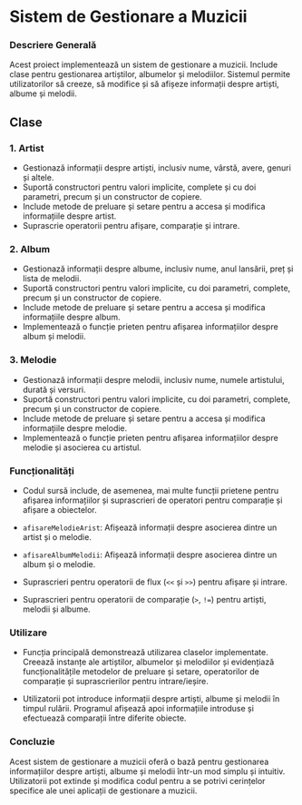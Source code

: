# Sistem de Gestionare a Muzicii
### Descriere Generală
Acest proiect implementează un sistem de gestionare a muzicii. Include clase pentru gestionarea artiștilor, albumelor și melodiilor. Sistemul permite utilizatorilor să creeze, să modifice și să afișeze informații despre artiști, albume și melodii.

## Clase
### 1. Artist
- Gestionază informații despre artiști, inclusiv nume, vârstă, avere, genuri și altele.
- Suportă constructori pentru valori implicite, complete și cu doi parametri, precum și un constructor de copiere.
- Include metode de preluare și setare pentru a accesa și modifica informațiile despre artist.
- Suprascrie operatorii pentru afișare, comparație și intrare.
### 2. Album
- Gestionază informații despre albume, inclusiv nume, anul lansării, preț și lista de melodii.
- Suportă constructori pentru valori implicite, cu doi parametri, complete, precum și un constructor de copiere.
- Include metode de preluare și setare pentru a accesa și modifica informațiile despre album.
- Implementează o funcție prieten pentru afișarea informațiilor despre album și melodii.
### 3. Melodie
- Gestionază informații despre melodii, inclusiv nume, numele artistului, durată și versuri.
- Suportă constructori pentru valori implicite, cu doi parametri, complete, precum și un constructor de copiere.
- Include metode de preluare și setare pentru a accesa și modifica informațiile despre melodie.
- Implementează o funcție prieten pentru afișarea informațiilor despre melodie și asocierea cu artistul.
### Funcționalități
- Codul sursă include, de asemenea, mai multe funcții prietene pentru afișarea informațiilor și suprascrieri de operatori pentru comparație și afișare a obiectelor.

- `afisareMelodieArist`: Afișează informații despre asocierea dintre un artist și o melodie.

- `afisareAlbumMelodii`: Afișează informații despre asocierea dintre un album și o melodie.

- Suprascrieri pentru operatorii de flux (`<<` și `>>`) pentru afișare și intrare.

- Suprascrieri pentru operatorii de comparație (`>`, `!=`) pentru artiști, melodii și albume.

### Utilizare
- Funcția principală demonstrează utilizarea claselor implementate. Creează instanțe ale artiștilor, albumelor și melodiilor și evidențiază funcționalitățile metodelor de preluare și setare, operatorilor de comparație și suprascrierilor pentru intrare/ieșire.

- Utilizatorii pot introduce informații despre artiști, albume și melodii în timpul rulării. Programul afișează apoi informațiile introduse și efectuează comparații între diferite obiecte.

### Concluzie
Acest sistem de gestionare a muzicii oferă o bază pentru gestionarea informațiilor despre artiști, albume și melodii într-un mod simplu și intuitiv. Utilizatorii pot extinde și modifica codul pentru a se potrivi cerințelor specifice ale unei aplicații de gestionare a muzicii.